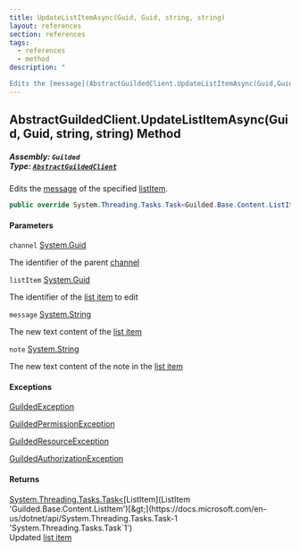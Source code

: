 ```yaml
---
title: UpdateListItemAsync(Guid, Guid, string, string)
layout: references
section: references
tags:
  - references
  - method
description: "

Edits the [message](AbstractGuildedClient.UpdateListItemAsync(Guid,Guid,string,string)#Guilded.AbstractGuildedClient.UpdateListItemAsync(Guid,Guid,string,string).message 'Guilded.AbstractGuildedClient.UpdateListItemAsync(Guid, Guid, string, string).message') of the specified [listItem](AbstractGuildedClient.UpdateListItemAsync(Guid,Guid,string,string)#Guilded.AbstractGuildedClient.UpdateListItemAsync(Guid,Guid,string,string).listItem 'Guilded.AbstractGuildedClient.UpdateListItemAsync(Guid, Guid, string, string).listItem')."
---
```


## AbstractGuildedClient.UpdateListItemAsync(Guid, Guid, string, string) Method
##### **Assembly:** `Guilded`<br/>**Type:** [`AbstractGuildedClient`](AbstractGuildedClient 'Guilded.AbstractGuildedClient')

Edits the [message](AbstractGuildedClient.UpdateListItemAsync(Guid,Guid,string,string)#Guilded.AbstractGuildedClient.UpdateListItemAsync(Guid,Guid,string,string).message 'Guilded.AbstractGuildedClient.UpdateListItemAsync(Guid, Guid, string, string).message') of the specified [listItem](AbstractGuildedClient.UpdateListItemAsync(Guid,Guid,string,string)#Guilded.AbstractGuildedClient.UpdateListItemAsync(Guid,Guid,string,string).listItem 'Guilded.AbstractGuildedClient.UpdateListItemAsync(Guid, Guid, string, string).listItem').

```csharp
public override System.Threading.Tasks.Task<Guilded.Base.Content.ListItem> UpdateListItemAsync(Guid channel, Guid listItem, string message, string? note=null);
```
#### Parameters

<a name='Guilded.AbstractGuildedClient.UpdateListItemAsync(Guid,Guid,string,string).channel'></a>

`channel` [System.Guid](https://docs.microsoft.com/en-us/dotnet/api/System.Guid 'System.Guid')

The identifier of the parent [channel](ServerChannel 'Guilded.Base.Servers.ServerChannel')

<a name='Guilded.AbstractGuildedClient.UpdateListItemAsync(Guid,Guid,string,string).listItem'></a>

`listItem` [System.Guid](https://docs.microsoft.com/en-us/dotnet/api/System.Guid 'System.Guid')

The identifier of the [list item](ListItem 'Guilded.Base.Content.ListItem') to edit

<a name='Guilded.AbstractGuildedClient.UpdateListItemAsync(Guid,Guid,string,string).message'></a>

`message` [System.String](https://docs.microsoft.com/en-us/dotnet/api/System.String 'System.String')

The new text content of the [list item](ListItem 'Guilded.Base.Content.ListItem')

<a name='Guilded.AbstractGuildedClient.UpdateListItemAsync(Guid,Guid,string,string).note'></a>

`note` [System.String](https://docs.microsoft.com/en-us/dotnet/api/System.String 'System.String')

The new text content of the note in the [list item](ListItem 'Guilded.Base.Content.ListItem')

#### Exceptions

[GuildedException](GuildedException 'Guilded.Base.GuildedException')

[GuildedPermissionException](GuildedPermissionException 'Guilded.Base.GuildedPermissionException')

[GuildedResourceException](GuildedResourceException 'Guilded.Base.GuildedResourceException')

[GuildedAuthorizationException](GuildedAuthorizationException 'Guilded.Base.GuildedAuthorizationException')

#### Returns
[System.Threading.Tasks.Task&lt;](https://docs.microsoft.com/en-us/dotnet/api/System.Threading.Tasks.Task-1 'System.Threading.Tasks.Task`1')[ListItem](ListItem 'Guilded.Base.Content.ListItem')[&gt;](https://docs.microsoft.com/en-us/dotnet/api/System.Threading.Tasks.Task-1 'System.Threading.Tasks.Task`1')  
Updated [list item](ListItem 'Guilded.Base.Content.ListItem')